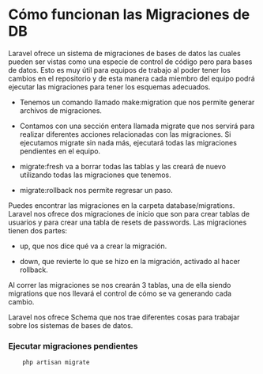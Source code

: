 # Cómo funcionan las Migraciones de DB

Laravel ofrece un sistema de migraciones de bases de datos las cuales pueden ser vistas como una especie de control de código pero para bases de datos. Esto es muy útil para equipos de trabajo al poder tener los cambios en el repositorio y de esta manera cada miembro del equipo podrá ejecutar las migraciones para tener los esquemas adecuados.

- Tenemos un comando llamado make:migration que nos permite generar archivos de migraciones.

- Contamos con una sección entera llamada migrate que nos servirá para realizar diferentes acciones relacionadas con las migraciones. Si ejecutamos migrate sin nada más, ejecutará todas las migraciones pendientes en el equipo.

- migrate:fresh va a borrar todas las tablas y las creará de nuevo utilizando todas las migraciones que tenemos.

- migrate:rollback nos permite regresar un paso.

Puedes encontrar las migraciones en la carpeta database/migrations. Laravel nos ofrece dos migraciones de inicio que son para crear tablas de usuarios y para crear una tabla de resets de passwords.
Las migraciones tienen dos partes:

- up, que nos dice qué va a crear la migración.

- down, que revierte lo que se hizo en la migración, activado al hacer rollback.

Al correr las migraciones se nos crearán 3 tablas, una de ella siendo migrations que nos llevará el control de cómo se va generando cada cambio.

Laravel nos ofrece Schema que nos trae diferentes cosas para trabajar sobre los sistemas de bases de datos.


### Ejecutar migraciones pendientes

        php artisan migrate